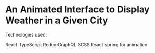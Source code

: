 # An Animated Interface to Display Weather in a Given City

Technologies used:

React
TypeScript
Redux
GraphQL
SCSS
React-spring for animation
